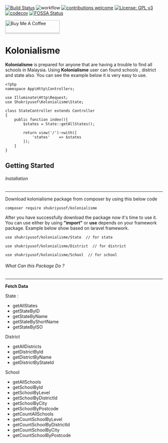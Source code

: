 [![Build Status](https://travis-ci.com/shukriYusof/malaysia.svg?branch=main)](https://travis-ci.com/shukriYusof/malaysia)
![workflow](https://github.com/shukriYusof/malaysia/actions/workflows/php.yml/badge.svg)
[![contributions welcome](https://img.shields.io/badge/contributions-welcome-brightgreen.svg?style=flat)](https://github.com/dwyl/esta/issues)
[![License: GPL v3](https://img.shields.io/badge/License-GPLv3-blue.svg)](https://www.gnu.org/licenses/gpl-3.0)
[![codecov](https://codecov.io/gh/shukriYusof/malaysia/branch/dev/graph/badge.svg?token=C4P3QPA6N1)](https://codecov.io/gh/shukriYusof/malaysia)
[![FOSSA Status](https://app.fossa.com/api/projects/git%2Bgithub.com%2FshukriYusof%2Fmalaysia.svg?type=shield)](https://app.fossa.com/projects/git%2Bgithub.com%2FshukriYusof%2Fmalaysia?ref=badge_shield)

<a href="https://www.buymeacoffee.com/gbraad" target="_blank"><img src="https://www.buymeacoffee.com/assets/img/custom_images/orange_img.png" alt="Buy Me A Coffee" style="height: 41px !important;width: 174px !important;box-shadow: 0px 3px 2px 0px rgba(190, 190, 190, 0.5) !important;-webkit-box-shadow: 0px 3px 2px 0px rgba(190, 190, 190, 0.5) !important;" ></a>
# **Kolonialisme**

**Kolonialisme** is prepared for anyone that are having a trouble to find all schools in Malaysia. Using **Kolonialisme** user can found schools , district and state also. You can see the example below it is very easy to use.

    <?php
    namespace App\Http\Controllers;
    
    use Illuminate\Http\Request;
    use Shukriyusof\Kolonialisme\State;
    
    class StateController extends Controller
    {
        public function index(){
            $states = State::getAllStates();
    
            return view('/')->with([
                'states'    => $states
            ]);
        }
    }
    


## Getting Started

###### Installation

------------

Download kolonialisme package from composer by using this below code

`composer require shukriyusof/kolonialisme`

 After you have successfully download the package now it's time to use it. You can use either by using **"import"** or **use**  depends on your framework package. Example below show based on laravel framework.

    use shukriyusof/kolonialisme/State  // for state
    
    use shukriyusof/kolonialisme/District  // for district
    
    use shukriyusof/kolonialisme/School  // for school

###### What Can this Package Do ?

------------
**Fetch Data**

State : 
- getAllStates
- getStateByID
- getStateByName
- getStateByShortName
- getStateByISO


District
- getAllDistricts
- getDistrictById
- getDistrictByName
- getDistrictByStateId

School
- getAllSchools
- getSchoolById
- getSchoolByLevel
- getSchoolByDistrictId
- getSchoolByCity
- getSchoolByPostcode
- getCountAllSchools
- getCountSchoolByLevel
- getCountSchoolByDistrictId
- getCountSchoolByCity
- getCountSchoolByPostcode
